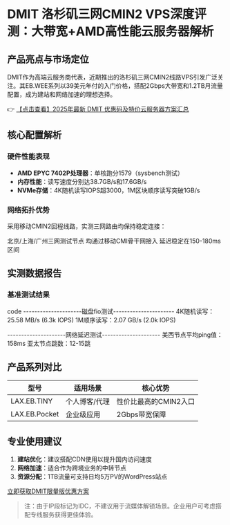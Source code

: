 # DMIT 洛杉矶三网CMIN2 VPS深度评测：大带宽+AMD高性能云服务器解析

## 产品亮点与市场定位
DMIT作为高端云服务商代表，近期推出的洛杉矶三网CMIN2线路VPS引发广泛关注。其EB.WEE系列以39美元年付的入门价格，搭配2Gbps大带宽和1.2TB月流量配置，成为建站和网络加速的理想选择。

👉 [【点击查看】2025年最新 DMIT 优惠码及特价云服务器方案汇总](https://bit.ly/dmit_coupon)

## 核心配置解析
### 硬件性能表现
- **AMD EPYC 7402P处理器**：单核跑分1579（sysbench测试）
- **内存性能**：读写速度分别达38.7GB/s和17.6GB/s
- **NVMe存储**：4K随机读写IOPS超3000，1M区块顺序读写突破1GB/s

### 网络拓扑优势
采用移动CMIN2回程线路，实测三网路由均保持稳定连接：

北京/上海/广州三网测试节点
均通过移动CMI骨干网接入
延迟稳定在150-180ms区间

## 实测数据报告
### 基准测试结果
code
---------------------磁盘fio测试----------------------
4K随机读写：25.58 MB/s (6.3k IOPS)
1M顺序读写：2.07 GB/s (2.0k IOPS)

---------------------网络延迟测试---------------------
美西节点平均ping值：158ms
亚太节点跳数：12-15跳

## 产品系列对比
| 型号          | 适用场景       | 核心优势               |
|---------------|--------------|-----------------------|
| LAX.EB.TINY   | 个人博客/代理  | 性价比最高的CMIN2入口 |
| LAX.EB.Pocket | 企业级应用    | 2Gbps带宽保障         |

## 专业使用建议
1. **建站优化**：建议搭配CDN使用以提升国内访问速度
2. **网络加速**：适合作为跨境业务的中转节点
3. **资源分配**：1TB流量可支持日均5万PV的WordPress站点

[立即获取DMIT限量版优惠方案](https://bit.ly/dmit_coupon)

> 注：由于IP段标记为IDC，不建议用于流媒体解锁场景。企业用户可考虑搭配专线服务获得更佳体验。